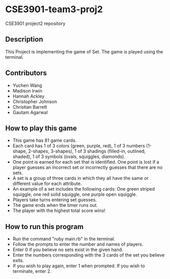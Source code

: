 # CSE3901-team3-proj2
CSE3901 project2 repository


## Description
This Project is implementing the game of Set. The game is played using the terminal.


## Contributors
* Yuchen Wang
* Madison Irwin
* Hannah Ackley
* Christopher Johnson
* Christian Barrett
* Gautam Agarwal


## How to play this game
* This game has 81 game cards. 
* Each card has 1 of 3 colors (green, purple, red), 1 of 3 numbers (1-shape, 2-shapes, 3-shapes), 1 of 3 shadings (filled-in, outlined, shaded), 1 of 3 symbols (ovals, squiggles, diamonds).
* One point is earned for each set that is identified. One point is lost if a player guesses an incorrect set or incorrectly guesses that there are no sets.
* A set is a group of three cards in which they all have the same or different value for each attribute.
* An example of a set includes the following cards: One green striped squiggle, one red solid squiggle, one purple open squiggle.
* Players take turns entering set guesses.
* The game ends when the timer runs out.
* The player with the highest total score wins!

## How to run this program
* Run the command "ruby main.rb" in the terminal.
* Follow the prompts to enter the number and names of players.
* Enter 0 if you believe no sets exist in the given hand.
* Enter the numbers corresponding with the 3 cards of the set you believe exits.
* If you wish to play again, enter 1 when prompted. If you wish to terminate, enter 2.






